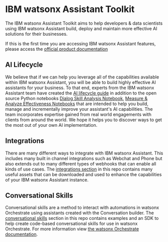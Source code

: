 # IBM watsonx Assistant Toolkit

The IBM watsonx Assistant Toolkit aims to help developers & data scientists using IBM watsonx Assistant build, deploy and maintain more effective AI solutions for their businesses.

If this is the first time you are accessing IBM watsonx Assistant features, please access the [official product documentation](https://cloud.ibm.com/docs/assistant?topic=assistant-index)

## AI Lifecycle
We believe that if we can help you leverage all of the capabilities available within IBM watsonx Assistant, you will be able to build highly effective AI assistants for your business. To that end, experts from the IBM watsonx Assistant team have created the [AI lifecycle guide](https://github.com/watson-developer-cloud/assistant-toolkit/tree/master/ai-lifecycle) in addition to the open source Python notebooks [Dialog Skill Analysis Notebook](https://github.com/watson-developer-cloud/assistant-dialog-skill-analysis), [Measure & Analyze Effectiveness Notebooks](https://github.com/watson-developer-cloud/assistant-improve-recommendations-notebook) that are intended to help you build, manage and incrementally improve your assistant's AI capabilities. The team incorporates expertise gained from real world engagements with clients from around the world. We hope it helps you to discover ways to get the most out of your own AI implementation.

## Integrations
There are many different ways to integrate with IBM watsonx Assistant. This includes many built in channel integrations such as Webchat and Phone but also extends out to many different types of webhooks that can enable all kinds of use cases. The [integrations section](https://github.com/watson-developer-cloud/assistant-toolkit/tree/master/integrations) in this repo contains many useful assets that can be downloaded and used to enhance the capabilities of your IBM watsonx Assistant instance. 

## Conversational Skills
Conversational skills are a method to interact with automations in watsonx Orchestrate using assistants created with the Conversation builder. The [conversational skills](https://github.com/watson-developer-cloud/assistant-toolkit/tree/master/conversational-skills) section in this repo contains examples and an SDK to help create code-based conversational skills for use in watsonx Orchestrate. For more information view [the watsonx Orchestrate documentation](https://www.ibm.com/docs/en/watson-orchestrate).